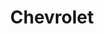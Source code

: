 ---
title: "Chevrolet"
url: /ciudad-autonoma-de-buenos-aires/chevrolet-bernardo-de-irigoyen/
shop: Autohaus
---